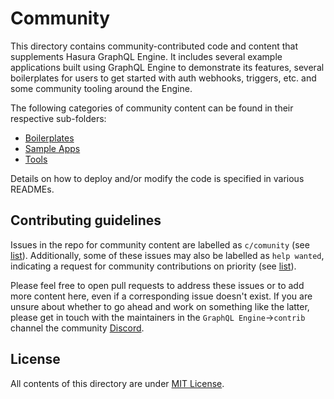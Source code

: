 # Community

This directory contains community-contributed code and content that supplements Hasura GraphQL Engine. It includes several example applications built using GraphQL Engine to demonstrate its features, several boilerplates for users to get started with auth webhooks, triggers, etc. and some community tooling around the Engine.

The following categories of community content can be found in their respective sub-folders:

- [Boilerplates](boilerplates)
- [Sample Apps](sample-apps)
- [Tools](tools)

Details on how to deploy and/or modify the code is specified in various READMEs.

## Contributing guidelines

Issues in the repo for community content are labelled as `c/comunity` (see [list](https://github.com/hasura/graphql-engine/issues?utf8=%E2%9C%93&q=is%3Aissue+is%3Aopen+label%3Ac%2Fcommunity)). Additionally, some of these issues may also be labelled as `help wanted`, indicating a request for community contributions on priority (see [list](https://github.com/hasura/graphql-engine/issues?utf8=%E2%9C%93&q=is%3Aissue+is%3Aopen+label%3Ac%2Fcommunity+label%3A%22help+wanted%22)). 

Please feel free to open pull requests to address these issues or to add more content here, even if a corresponding issue doesn't exist. If you are unsure about whether to go ahead and work on something like the latter, please get in touch with the maintainers in the `GraphQL Engine`->`contrib` channel the community [Discord](https://discord.gg/vBPpJkS).

## License

All contents of this directory are under [MIT License](../LICENSE-community).
